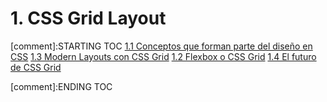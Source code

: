 # 1. CSS Grid Layout


[comment]:STARTING TOC
[1.1 Conceptos que forman parte del diseño en CSS](<./content/1.1 Conceptos que forman parte del diseño en CSS.md>)
[1.3 Modern Layouts con CSS Grid](<./content/1.3 Modern Layouts con CSS Grid.md>)
[1.2 Flexbox o CSS Grid](<./content/1.2 Flexbox o CSS Grid.md>)
[1.4 El futuro de CSS Grid](<./content/1.4 El futuro de CSS Grid.md>)

[comment]:ENDING TOC